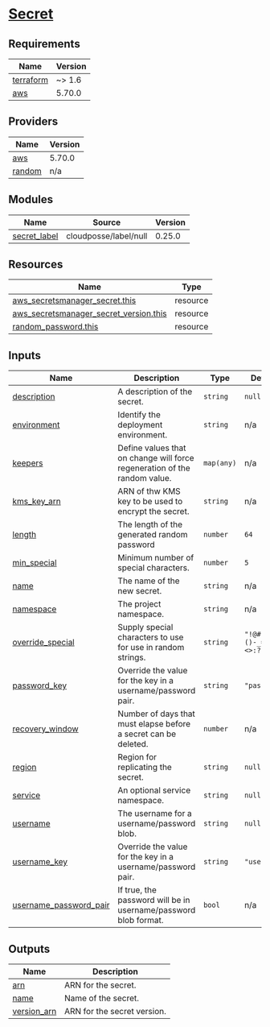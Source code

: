 # [Secret](https://docs.aws.amazon.com/secretsmanager)

<!-- BEGIN_TF_DOCS -->
## Requirements

| Name | Version |
|------|---------|
| <a name="requirement_terraform"></a> [terraform](#requirement\_terraform) | ~> 1.6 |
| <a name="requirement_aws"></a> [aws](#requirement\_aws) | 5.70.0 |

## Providers

| Name | Version |
|------|---------|
| <a name="provider_aws"></a> [aws](#provider\_aws) | 5.70.0 |
| <a name="provider_random"></a> [random](#provider\_random) | n/a |

## Modules

| Name | Source | Version |
|------|--------|---------|
| <a name="module_secret_label"></a> [secret\_label](#module\_secret\_label) | cloudposse/label/null | 0.25.0 |

## Resources

| Name | Type |
|------|------|
| [aws_secretsmanager_secret.this](https://registry.terraform.io/providers/hashicorp/aws/5.70.0/docs/resources/secretsmanager_secret) | resource |
| [aws_secretsmanager_secret_version.this](https://registry.terraform.io/providers/hashicorp/aws/5.70.0/docs/resources/secretsmanager_secret_version) | resource |
| [random_password.this](https://registry.terraform.io/providers/hashicorp/random/latest/docs/resources/password) | resource |

## Inputs

| Name | Description | Type | Default | Required |
|------|-------------|------|---------|:--------:|
| <a name="input_description"></a> [description](#input\_description) | A description of the secret. | `string` | `null` | no |
| <a name="input_environment"></a> [environment](#input\_environment) | Identify the deployment environment. | `string` | n/a | yes |
| <a name="input_keepers"></a> [keepers](#input\_keepers) | Define values that on change will force regeneration of the random value. | `map(any)` | n/a | yes |
| <a name="input_kms_key_arn"></a> [kms\_key\_arn](#input\_kms\_key\_arn) | ARN of thw KMS key to be used to encrypt the secret. | `string` | n/a | yes |
| <a name="input_length"></a> [length](#input\_length) | The length of the generated random password | `number` | `64` | no |
| <a name="input_min_special"></a> [min\_special](#input\_min\_special) | Minimum number of special characters. | `number` | `5` | no |
| <a name="input_name"></a> [name](#input\_name) | The name of the new secret. | `string` | n/a | yes |
| <a name="input_namespace"></a> [namespace](#input\_namespace) | The project namespace. | `string` | n/a | yes |
| <a name="input_override_special"></a> [override\_special](#input\_override\_special) | Supply special characters to use for use in random strings. | `string` | `"!@#$%&*()-_=+[]{}<>:?"` | no |
| <a name="input_password_key"></a> [password\_key](#input\_password\_key) | Override the value for the key in a username/password pair. | `string` | `"password"` | no |
| <a name="input_recovery_window"></a> [recovery\_window](#input\_recovery\_window) | Number of days that must elapse before a secret can be deleted. | `number` | n/a | yes |
| <a name="input_region"></a> [region](#input\_region) | Region for replicating the secret. | `string` | `null` | no |
| <a name="input_service"></a> [service](#input\_service) | An optional service namespace. | `string` | `null` | no |
| <a name="input_username"></a> [username](#input\_username) | The username for a username/password blob. | `string` | `null` | no |
| <a name="input_username_key"></a> [username\_key](#input\_username\_key) | Override the value for the key in a username/password pair. | `string` | `"username"` | no |
| <a name="input_username_password_pair"></a> [username\_password\_pair](#input\_username\_password\_pair) | If true, the password will be in username/password blob format. | `bool` | n/a | yes |

## Outputs

| Name | Description |
|------|-------------|
| <a name="output_arn"></a> [arn](#output\_arn) | ARN for the secret. |
| <a name="output_name"></a> [name](#output\_name) | Name of the secret. |
| <a name="output_version_arn"></a> [version\_arn](#output\_version\_arn) | ARN for the secret version. |
<!-- END_TF_DOCS -->